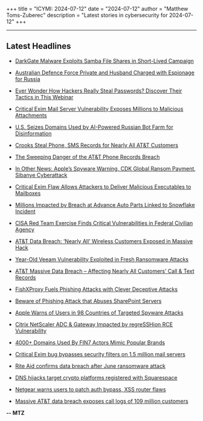 +++
title = "ICYMI: 2024-07-12"
date = "2024-07-12"
author = "Matthew Toms-Zuberec"
description = "Latest stories in cybersecurity for 2024-07-12"
+++

---------------------------------------------------------------------------
## Latest Headlines
- [DarkGate Malware Exploits Samba File Shares in Short-Lived Campaign](https://thehackernews.com/2024/07/darkgate-malware-exploits-samba-file.html)

- [Australian Defence Force Private and Husband Charged with Espionage for Russia](https://thehackernews.com/2024/07/australian-defence-force-private-and.html)

- [Ever Wonder How Hackers Really Steal Passwords? Discover Their Tactics in This Webinar](https://thehackernews.com/2024/07/ever-wonder-how-hackers-really-steal.html)

- [Critical Exim Mail Server Vulnerability Exposes Millions to Malicious Attachments](https://thehackernews.com/2024/07/critical-exim-mail-server-vulnerability.html)

- [U.S. Seizes Domains Used by AI-Powered Russian Bot Farm for Disinformation](https://thehackernews.com/2024/07/us-seizes-domains-used-by-ai-powered.html)

- [Crooks Steal Phone, SMS Records for Nearly All AT&T Customers](https://krebsonsecurity.com/2024/07/hackers-steal-phone-sms-records-for-nearly-all-att-customers/)

- [The Sweeping Danger of the AT&T Phone Records Breach](https://www.wired.com/story/att-phone-records-breach-110-million/)

- [In Other News: Apple’s Spyware Warning, CDK Global Ransom Payment, Sibanye Cyberattack](https://www.securityweek.com/in-other-news-apples-spyware-warning-cdk-global-ransom-payment-sibanye-cyberattack/)

- [Critical Exim Flaw Allows Attackers to Deliver Malicious Executables to Mailboxes](https://www.securityweek.com/critical-exim-flaw-allows-attackers-to-deliver-malicious-executables-to-mailboxes/)

- [Millions Impacted by Breach at Advance Auto Parts Linked to Snowflake Incident](https://www.securityweek.com/millions-impacted-by-breach-at-advance-auto-parts-linked-to-snowflake-incident/)

- [CISA Red Team Exercise Finds Critical Vulnerabilities in Federal Civilian Agency](https://www.securityweek.com/cisa-red-team-exercise-finds-critical-vulnerabilities-in-federal-civilian-agency/)

- [AT&T Data Breach: ‘Nearly All’ Wireless Customers Exposed in Massive Hack](https://www.securityweek.com/att-data-breach-nearly-all-wireless-customers-exposed-in-massive-hack/)

- [Year-Old Veeam Vulnerability Exploited in Fresh Ransomware Attacks](https://www.securityweek.com/year-old-veeam-vulnerability-exploited-in-fresh-ransomware-attacks/)

- [AT&T Massive Data Breach – Affecting Nearly All Customers’ Call & Text Records](https://cybersecuritynews.com/att-reveals-massive-data-breach/)

- [FishXProxy Fuels Phishing Attacks with Clever Deceptive Attacks](https://cybersecuritynews.com/fishxproxy-fuels-phishing-attacks/)

- [Beware of Phishing Attack that Abuses SharePoint Servers](https://cybersecuritynews.com/phishing-attack-sharepoint-servers/)

- [Apple Warns of Users in 98 Countries of Targeted Spyware Attacks](https://cybersecuritynews.com/apple-warns-of-users/)

- [Citrix NetScaler ADC & Gateway Impacted by regreSSHion RCE Vulnerability](https://cybersecuritynews.com/netscaler-adc-gateway-regresshion/)

- [4000+ Domains Used By FIN7 Actors Mimic Popular Brands](https://cybersecuritynews.com/fin7-domains-mimic-brands-uncovered/)

- [Critical Exim bug bypasses security filters on 1.5 million mail servers](https://www.bleepingcomputer.com/news/security/critical-exim-bug-bypasses-security-filters-on-15-million-mail-servers/)

- [Rite Aid confirms data breach after June ransomware attack](https://www.bleepingcomputer.com/news/security/rite-aid-confirms-data-breach-after-june-ransomware-attack/)

- [DNS hijacks target crypto platforms registered with Squarespace](https://www.bleepingcomputer.com/news/security/dns-hijacks-target-crypto-platforms-registered-with-squarespace/)

- [Netgear warns users to patch auth bypass, XSS router flaws](https://www.bleepingcomputer.com/news/security/netgear-warns-users-to-patch-authentication-bypass-xss-router-flaws/)

- [Massive AT&T data breach exposes call logs of 109 million customers](https://www.bleepingcomputer.com/news/security/massive-atandt-data-breach-exposes-call-logs-of-109-million-customers/)

**-- MTZ**